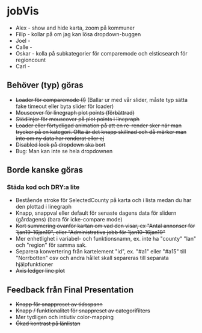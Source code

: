 # jobVis

* Alex - show and hide karta, zoom på kommuner
* Filip - kollar på om jag kan lösa dropdown-buggen
* Joel - 
* Calle - 
* Oskar - kolla på subkategorier för comparemode och elsticsearch för regioncount
* Carl - 

## Behöver (typ) göras
* ~~Loader för comparemode (!)~~ (Ballar ur med vår slider, måste typ sätta fake timeout eller byta slider för loader)
* ~~Mouseover för linegraph plot points (förbättrad)~~
* ~~Stödlinjer för mouseover på plot points i linepraph~~
* ~~Loader eller förtydligad animation på att en re-render sker när man trycker på en kategori. Ofta är det knapp skillnad och då märker man inte om ny data har renderat eller ej~~
* ~~Disabled look på dropdown ska bort~~
* Bug: Man kan inte se hela dropdownen

## Borde kanske göras
### Städa kod och DRY:a lite
* Bestående stroke för SelectedCounty på karta och i lista medan du har den plottad i linegraph
* Knapp, snappval eller default för senaste dagens data för slidern (gårdagens) (bara för icke-compare mode)
* ~~Kort summering ovanför kartan om vad den visar, ex "Antal annonser för 1jan19-16jan19", eller "Administrativa jobb för 1jan10-16jan19"~~
* Mer enhetlighet i variabel- och funktionsnamn, ex. inte ha "county" "lan" och "region" för samma sak.
* Separera konvertering från kartelement "id", ex. "#a1" eller "#a15" till "Norrbotten" osv och andra hållet skall separeras till separata hjälpfunktioner
* ~~Axis ledger line plot~~

## Feedback från Final Presentation
* ~~Knapp för snappreset av tidsspann~~
* ~~Knapp / funktionalitet för snappreset av categorifilters~~
* Mer tydligen och intiutiv color-mapping
* ~~Ökad kontrast på länlistan~~

